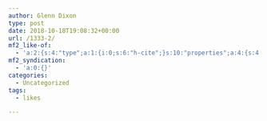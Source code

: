 ```yaml
---
author: Glenn Dixon
type: post
date: 2018-10-18T19:08:32+00:00
url: /1333-2/
mf2_like-of:
  - 'a:2:{s:4:"type";a:1:{i:0;s:6:"h-cite";}s:10:"properties";a:4:{s:4:"name";a:1:{i:0;s:21:"Why shoot Raw images?";}s:3:"url";a:1:{i:0;s:45:"https://www.scantips.com/lights/shootraw.html";}s:8:"category";a:10:{i:0;s:11:"photography";i:1;s:4:" raw";i:2;s:6:" photo";i:3;s:6:" flash";i:4;s:7:" camera";i:5;s:14:" white balance";i:6;s:6:" image";i:7;s:5:" tips";i:8;s:6:" hints";i:9;s:7:" basics";}s:11:"publication";a:1:{i:0;s:12:"scantips.com";}}}'
mf2_syndication:
  - 'a:0:{}'
categories:
  - Uncategorized
tags:
  - likes

---
```


